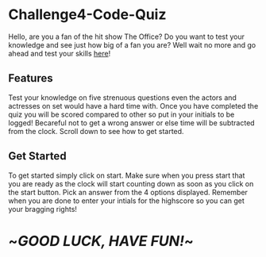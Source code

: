 # Challenge4-Code-Quiz

Hello, are you a fan of the hit show The Office? Do you want to test your knowledge and see just how big of a fan you are? Well wait no more and go ahead and test your skills [here](https://j-sniff.github.io/Challenge4-Code-Quiz/)!

## Features

Test your knowledge on five strenuous questions even the actors and actresses on set would have a hard time with. Once you have completed the quiz you will be scored compared to other so put in your initials to be logged! Becareful not to get a wrong answer or else time will be subtracted from the clock. Scroll down to see how to get started.

## Get Started

To get started simply click on start. Make sure when you press start that you are ready as the clock will start counting down as soon as you click on the start button. Pick an answer from the 4 options displayed. Remember when you are done to enter your intials for the highscore so you can get your bragging rights!

# ~*GOOD LUCK, HAVE FUN!*~
